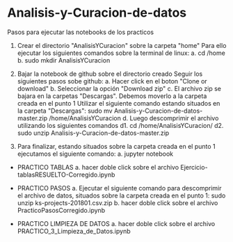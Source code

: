 # Analisis-y-Curacion-de-datos

Pasos para ejecutar las notebooks de los practicos
1. Crear el directorio "AnalisisYCuracion" sobre la carpeta "home"
  Para ello ejecutar los siguientes comandos sobre la terminal de linux:
  a. cd /home
  b. sudo mkdir AnalisisYCuracion

2. Bajar la notebook de github sobre el directorio creado
  Seguir los siguientes pasos sobe github:
  a. Hacer click en el boton "Clone or download"
  b. Seleccionar la opción "Download zip"
  c. El archivo zip se bajara en la carpetas "Descargas". Debemos moverlo a la carpeta creada en el punto 1
    Utilizar el siguiente comando estando situados en la carpeta "Descargas":
    sudo mv Analisis-y-Curacion-de-datos-master.zip /home/AnalisisYCuracion
  d. Luego descomprimir el archivo utilizando los siguientes comandos
   d1. cd /home/AnalisisYCuracion/
   d2. sudo unzip Analisis-y-Curacion-de-datos-master.zip

3. Para finalizar, estando situados sobre la carpeta creada en el punto 1 ejecutamos el siguiente comando:
  a. jupyter notebook

  - PRACTICO TABLAS
  a. hacer doble click sobre el archivo Ejercicio-tablasRESUELTO-Corregido.ipynb

  - PRACTICO PASOS
  a. Ejecutar el siguiente comando para descomprimir el archivo de datos, situados sobre la carpeta creada en el punto 1:
    sudo unzip ks-projects-201801.csv.zip
  b. hacer doble click sobre el archivo PracticoPasosCorregido.ipynb

  - PRACTICO LIMPIEZA DE DATOS
  a. hacer doble click sobre el archivo PRACTICO_3_Limpieza_de_Datos.ipynb
